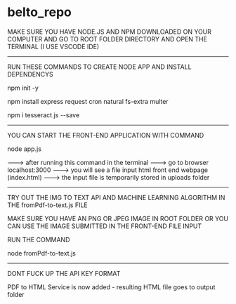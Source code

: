 # belto_repo

MAKE SURE YOU HAVE NODE.JS AND NPM DOWNLOADED ON YOUR COMPUTER AND GO TO ROOT FOLDER DIRECTORY AND OPEN THE TERMINAL (I USE VSCODE IDE)

---------------------------------------------------------------
RUN THESE COMMANDS TO CREATE NODE APP AND INSTALL DEPENDENCYS


npm init -y

npm install express request cron natural fs-extra multer

npm i tesseract.js --save



----------------------------------------------------------------
YOU CAN START THE FRONT-END APPLICATION WITH COMMAND



node app.js


---> after running this command in the terminal
---> go to browser localhost:3000
---> you will see a file input html front end webpage (index.html)
---> the input file is temporarily stored in uploads folder

----------------------------------------------------------------

TRY OUT THE IMG TO TEXT API AND MACHINE LEARNING ALGORITHM IN THE
fromPdf-to-text.js FILE

MAKE SURE YOU HAVE AN PNG OR JPEG IMAGE IN ROOT FOLDER OR YOU CAN USE THE IMAGE SUBMITTED IN THE FRONT-END FILE INPUT

RUN THE COMMAND 

node fromPdf-to-text.js


--------------------------------------------------------------

DONT FUCK UP THE API KEY FORMAT

PDF to HTML Service is now added - resulting HTML file goes to output folder






